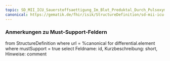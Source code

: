 ```yaml
---
topic: SD_MII_ICU_Sauerstoffsaettigung_Im_Blut_Preduktal_Durch_Pulsoxymetrie-MS
canonical: https://gematik.de/fhir/isik/StructureDefinition/sd-mii-icu-o2saettigung-im-blut-preduktal-durch-pulsoxymetrie
---
```


### Anmerkungen zu Must-Support-Feldern

<fql>
from
	StructureDefinition
where 
    url = %canonical
for differential.element
where mustSupport = true
select
	Feldname: id, Kurzbeschreibung: short, Hinweise: comment
</fql>


